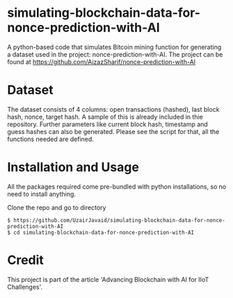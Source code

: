 # simulating-blockchain-data-for-nonce-prediction-with-AI
A python-based code that simulates Bitcoin mining function for generating a dataset used in the project: nonce-prediction-with-AI. The project can be found at https://github.com/AizazSharif/nonce-prediction-with-AI

# Dataset
The dataset consists of 4 columns: open transactions (hashed), last block hash, nonce, target hash. A sample of this is already included in thie repository.
Further parameters like current block hash, timestamp and guess hashes can also be generated. Please see the script for that, all the functions needed are defined. 

# Installation and Usage
All the packages required come pre-bundled with python installations, so no need to install anything.

Clone the repo and go to directory
```
$ https://github.com/UzairJavaid/simulating-blockchain-data-for-nonce-prediction-with-AI
$ cd simulating-blockchain-data-for-nonce-prediction-with-AI
```

# Credit
This project is part of the article 'Advancing Blockchain with AI for IIoT Challenges'.
